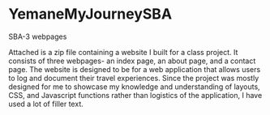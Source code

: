 # YemaneMyJourneySBA
SBA-3 webpages 

Attached is a zip file containing a website I built for a class project. It consists of three webpages- an index page, an about page, and a contact page.
The website is designed to be for a web application that allows users to log and document their travel experiences.  Since the project was mostly designed for me to showcase my knowledge and understanding of layouts, CSS, and Javascript functions rather than logistics of the application, I have used a lot of filler text. 
